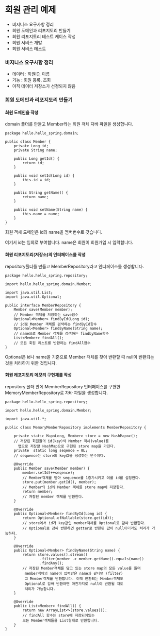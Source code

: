 # 회원 관리 예제

- 비지니스 요구사항 정리
- 회원 도메인과 리포지토리 만들기
- 회원 리포지토리 테스트 케이스 작성
- 회원 서비스 개발
- 회원 서비스 테스트

### 비지니스 요구사항 정리

- 데이터 : 회원ID, 이름
- 기능 : 회원 등록, 조회
- 아직 데이터 저장소가 선정되지 않음

### 회원 도메인과 리포지토리 만들기

#### 회원 도메인을 작성

domain 폴더를 만들고 Member라는 회원 객체 자바 파일을 생성합니다.

```
package hello.hello_spring.domain;

public class Member {
    private Long id;
    private String name;

    public Long getId() {
        return id;
    }

    public void setId(Long id) {
        this.id = id;
    }

    public String getName() {
        return name;
    }

    public void setName(String name) {
        this.name = name;
    }
}
```

회원 객체 도메인은 id와 name을 멤버변수로 갖습니다.

여기서 id는 임의로 부여합니다. name은 회원이 회원가입 시 입력합니다.

#### 회원 리포지토리(저장소)의 인터페이스를 작성

repository폴더를 만들고 MemberRepository라고 인터페이스를 생성합니다.

```
package hello.hello_spring.repository;

import hello.hello_spring.domain.Member;

import java.util.List;
import java.util.Optional;

public interface MemberRepository {
    Member save(Member member);
    // Member 객체를 저장하는 save함수
    Optional<Member> findById(Long id);
    // id로 Member 객체를 검색하는 findById함수
    Optional<Member> findByName(String name);
    // name으로 Member 객체를 검색하는 findbyName함수
    List<Member> findAll();
    // 모든 회원 리스트를 반환하는 findAll함수
}
```

Optional은 id나 name을 기준으로 Member 객체를 찾아 반환할 때 null이 반환되는 것을 처리하기 위한 것입니다.

#### 회원 레포지토리 메모리 구현체를 작성

repository 폴더 안에 MemberRepository 인터페이스를 구현한 MemoryMemberRepository로 자바 파일을 생성합니다.

```
package hello.hello_spring.repository;

import hello.hello_spring.domain.Member;

import java.util.*;

public class MemoryMemberRepository implements MemberRepository {

    private static Map<Long, Member> store = new HashMap<>();
    // 저장된 회원들의 id(key)와 Member 객체(value)를
      맵으로 저장할 HashMap으로 구현된 store map을 가진다.
    private  static long seqence = 0L;
    // sequence는 store의 key값을 생성하는 변수이다.

    @Override
    public Member save(Member member) {
        member.setId(++seqence);
        // Member객체를 받아 sequence를 1증가시키고 이를 id를 설정한다.
        store.put(member.getId(), member);
        // Member의 id와 Member 객체를 store map에 저장한다.
        return member;
        // 저장된 member 객체를 반환한다.
    }

    @Override
    public Optional<Member> findById(Long id) {
        return Optional.ofNullable(store.get(id));
        // store에서 id가 key값인 member객체를 Optional로 감싸 반환한다.
        // Optional로 감싸 반환하면 getter로 반환된 값이 null이더라도 처리가 가능하다.
    }

    @Override
    public Optional<Member> findByName(String name) {
        return store.values().stream()
                .filter(member -> member.getName().equals(name))
                .findAny();
        // 저장된 Member객체를 담고 있는 store map의 모든 value를 돌며
         member객체의 name이 입력받은 name과 같다면 (filter)
         그 Member객체를 반환합니다. 이때 반환되는 Member객체도
         Optional로 감싸 반환하면 마찬가지로 null이 반환될 때도
         처리가 가능합니다.
    }

    @Override
    public List<Member> findAll() {
        return new ArrayList<>(store.values());
        // findAll 함수는 store에 저장되어있는
        모든 Member객체들을 List형태로 반환합니다.
    }
}
```
